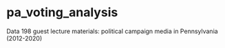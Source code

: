 # pa_voting_analysis
 Data 198 guest lecture materials: political campaign media in Pennsylvania (2012-2020)
